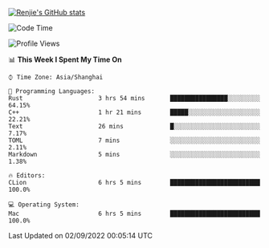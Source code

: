 [![Renjie's GitHub stats](https://github-readme-stats.vercel.app/api?username=liurenjie1024&show_icons=true&theme=chartreuse-dark)](https://github.com/anuraghazra/github-readme-stats)

<!--START_SECTION:waka-->
![Code Time](http://img.shields.io/badge/Code%20Time-136%20hrs%2034%20mins-blue)

![Profile Views](http://img.shields.io/badge/Profile%20Views-21-blue)

📊 **This Week I Spent My Time On** 

```text
⌚︎ Time Zone: Asia/Shanghai

💬 Programming Languages: 
Rust                     3 hrs 54 mins       ████████████████░░░░░░░░░   64.15% 
C++                      1 hr 21 mins        █████░░░░░░░░░░░░░░░░░░░░   22.21% 
Text                     26 mins             █░░░░░░░░░░░░░░░░░░░░░░░░   7.17% 
TOML                     7 mins              ░░░░░░░░░░░░░░░░░░░░░░░░░   2.11% 
Markdown                 5 mins              ░░░░░░░░░░░░░░░░░░░░░░░░░   1.38%

🔥 Editors: 
CLion                    6 hrs 5 mins        █████████████████████████   100.0%

💻 Operating System: 
Mac                      6 hrs 5 mins        █████████████████████████   100.0%

```


 Last Updated on 02/09/2022 00:05:14 UTC
<!--END_SECTION:waka-->

